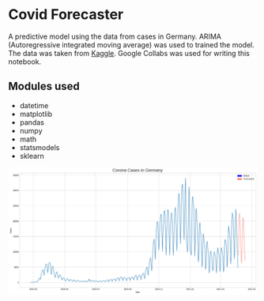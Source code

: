 # Covid Forecaster

A predictive model using the data from cases in Germany. ARIMA (Autoregressive integrated moving average) was used to trained the model. The data was taken from [Kaggle](https://www.kaggle.com/headsortails/covid19-tracking-germany). Google Collabs was used for writing this notebook.

## Modules used
* datetime
* matplotlib
* pandas
* numpy
* math
* statsmodels
* sklearn

![](https://github.com/rjimpervious/covid_predictor/blob/main/images/corona_predictor.png)
